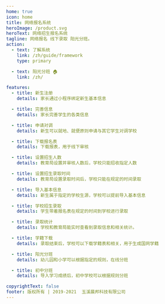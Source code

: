 ```yaml
---
home: true
icon: home
title: 网络报名系统
heroImage: /product.svg
heroText: 网络招生报名系统
tagline: 网络报名 线下录取 阳光分班。
action:
  - text: 了解系统
    link: /zh/guide/framework
    type: primary

  - text: 阳光分班 🏠
    link: /zh/

features:
  - title: 新生注册
    details: 家长通过小程序绑定新生基本信息

  - title: 完善信息
    details: 家长完善学生的各类信息

  - title: 申请对调
    details: 新生可以就地、就便原则申请与其它学生对调学校

  - title: 下载报名表
    details: 下载报表，用于线下审核

  - title: 设置招生人数
    details: 教育局设置并审核人数后，学校只能招收指定人数

  - title: 设置招生录取时间
    details: 教育局设置录取时间后，学校只能在规定的时间录取

  - title: 导入基本信息
    details: 新生属于指定的学校生源，学校可以提前导入基本信息

  - title: 学校招生录取
    details: 学生带着报名表在规定的时间到学校进行录取

  - title: 录取统计
    details: 学校和教育局能实时查看到录取信息和相关统计。

  - title: 学籍下载
    details: 录取结束后，学校可以下载学籍表和相关，用于生成国网学籍

  - title: 阳光分班
    details: 幼儿园和小学可以根据指定的规则，在线分班

  - title: 初中分班
    details: 导入学习成绩后，初中学校可以根据规则分班

copyrightText: false
footer: 版权所有 | 2019-2021  玉溪晨邦科技有限公司
---
```

